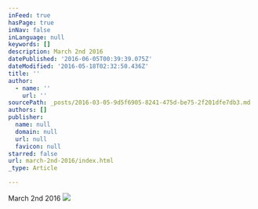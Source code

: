 ```yaml
---
inFeed: true
hasPage: true
inNav: false
inLanguage: null
keywords: []
description: March 2nd 2016
datePublished: '2016-06-05T00:39:39.075Z'
dateModified: '2016-05-18T02:32:50.436Z'
title: ''
author:
  - name: ''
    url: ''
sourcePath: _posts/2016-03-05-9d5f6905-8241-475d-be75-2f201dfe7db3.md
authors: []
publisher:
  name: null
  domain: null
  url: null
  favicon: null
starred: false
url: march-2nd-2016/index.html
_type: Article

---
```

March 2nd 2016
![](https://the-grid-user-content.s3-us-west-2.amazonaws.com/658ed4d5-5fce-4154-8500-a1f1e0862f92.jpg)